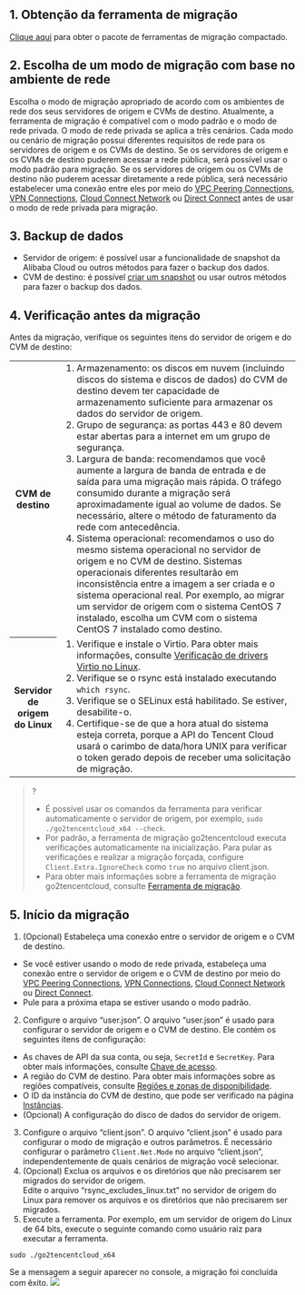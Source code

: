 ## 1. Obtenção da ferramenta de migração  
 [Clique aqui](https://go2tencentcloud-1251783334.cos.ap-guangzhou.myqcloud.com/latest/go2tencentcloud.zip) para obter o pacote de ferramentas de migração compactado.

## 2. Escolha de um modo de migração com base no ambiente de rede
Escolha o modo de migração apropriado de acordo com os ambientes de rede dos seus servidores de origem e CVMs de destino.
Atualmente, a ferramenta de migração é compatível com o modo padrão e o modo de rede privada. O modo de rede privada se aplica a três cenários. Cada modo ou cenário de migração possui diferentes requisitos de rede para os servidores de origem e os CVMs de destino. Se os servidores de origem e os CVMs de destino puderem acessar a rede pública, será possível usar o modo padrão para migração. Se os servidores de origem ou os CVMs de destino não puderem acessar diretamente a rede pública, será necessário estabelecer uma conexão entre eles por meio do [VPC Peering Connections](https://intl.cloud.tencent.com/document/product/553), [VPN Connections](https://intl.cloud.tencent.com/document/product/1037), [Cloud Connect Network](https://intl.cloud.tencent.com/document/product/1003) ou [Direct Connect](https://intl.cloud.tencent.com/document/product/216) antes de usar o modo de rede privada para migração.

## 3. Backup de dados
- Servidor de origem: é possível usar a funcionalidade de snapshot da Alibaba Cloud ou outros métodos para fazer o backup dos dados.
- CVM de destino: é possível [criar um snapshot](https://intl.cloud.tencent.com/document/product/362/5755) ou usar outros métodos para fazer o backup dos dados.

## 4. Verificação antes da migração
Antes da migração, verifique os seguintes itens do servidor de origem e do CVM de destino:
<table>
	<tr><th style="width: 15%;">CVM de destino</th><td><ol style="margin: 0;"><li>Armazenamento: os discos em nuvem (incluindo discos do sistema e discos de dados) do CVM de destino devem ter capacidade de armazenamento suficiente para armazenar os dados do servidor de origem.</li><li>Grupo de segurança: as portas 443 e 80 devem estar abertas para a internet em um grupo de segurança.</li><li>Largura de banda: recomendamos que você aumente a largura de banda de entrada e de saída para uma migração mais rápida. O tráfego consumido durante a migração será aproximadamente igual ao volume de dados. Se necessário, altere o método de faturamento da rede com antecedência.</li><li>Sistema operacional: recomendamos o uso do mesmo sistema operacional no servidor de origem e no CVM de destino. Sistemas operacionais diferentes resultarão em inconsistência entre a imagem a ser criada e o sistema operacional real. Por exemplo, ao migrar um servidor de origem com o sistema CentOS 7 instalado, escolha um CVM com o sistema CentOS 7 instalado como destino.</li></ol></td></tr>
	<tr><th>Servidor de origem do Linux</th><td><ol  style="margin: 0;"><li>Verifique e instale o Virtio. Para obter mais informações, consulte <a href="https://intl.cloud.tencent.com/document/product/213/9929">Verificação de drivers Virtio no Linux</a>.</li><li>Verifique se o rsync está instalado executando <code>which rsync</code>.</li><li>Verifique se o SELinux está habilitado. Se estiver, desabilite-o.</li><li>Certifique-se de que a hora atual do sistema esteja correta, porque a API do Tencent Cloud usará o carimbo de data/hora UNIX para verificar o token gerado depois de receber uma solicitação de migração.</li></ol></td></tr>
</table>

>? 
> - É possível usar os comandos da ferramenta para verificar automaticamente o servidor de origem, por exemplo, `sudo ./go2tencentcloud_x64 --check`.
> - Por padrão, a ferramenta de migração go2tencentcloud executa verificações automaticamente na inicialização. Para pular as verificações e realizar a migração forçada, configure `Client.Extra.IgnoreCheck` como `true` no arquivo client.json.
> - Para obter mais informações sobre a ferramenta de migração go2tencentcloud, consulte [Ferramenta de migração](https://intl.cloud.tencent.com/document/product/213/35640).
> 

## 5. Início da migração

1. (Opcional) Estabeleça uma conexão entre o servidor de origem e o CVM de destino. 
 - Se você estiver usando o modo de rede privada, estabeleça uma conexão entre o servidor de origem e o CVM de destino por meio do [VPC Peering Connections](https://intl.cloud.tencent.com/document/product/553), [VPN Connections](https://intl.cloud.tencent.com/document/product/1037), [Cloud Connect Network](https://intl.cloud.tencent.com/document/product/1003) ou [Direct Connect](https://intl.cloud.tencent.com/document/product/216).
 - Pule para a próxima etapa se estiver usando o modo padrão.
2. Configure o arquivo “user.json”.
O arquivo “user.json” é usado para configurar o servidor de origem e o CVM de destino. Ele contém os seguintes itens de configuração:
 - As chaves de API da sua conta, ou seja, `SecretId` e `SecretKey`. Para obter mais informações, consulte [Chave de acesso](https://intl.cloud.tencent.com/document/product/598/32675).
 - A região do CVM de destino. Para obter mais informações sobre as regiões compatíveis, consulte [Regiões e zonas de disponibilidade](https://intl.cloud.tencent.com/document/product/213/6091).
 - O ID da instância do CVM de destino, que pode ser verificado na página [Instâncias](https://console.cloud.tencent.com/cvm/instance/index?rid=1).
 - (Opcional) A configuração do disco de dados do servidor de origem.  
3. Configure o arquivo “client.json”.
O arquivo “client.json” é usado para configurar o modo de migração e outros parâmetros. É necessário configurar o parâmetro `Client.Net.Mode` no arquivo “client.json”, independentemente de quais cenários de migração você selecionar.
4. (Opcional) Exclua os arquivos e os diretórios que não precisarem ser migrados do servidor de origem.  
 Edite o arquivo “rsync\_excludes\_linux.txt” no servidor de origem do Linux para remover os arquivos e os diretórios que não precisarem ser migrados.
5. Execute a ferramenta.
Por exemplo, em um servidor de origem do Linux de 64 bits, execute o seguinte comando como usuário raiz para executar a ferramenta.
```
sudo ./go2tencentcloud_x64
```
Se a mensagem a seguir aparecer no console, a migração foi concluída com êxito.
![](https://main.qcloudimg.com/raw/c77736b7fc0b465c53f0a14720155c47.png)
